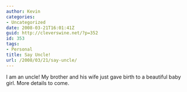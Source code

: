 ```yaml
---
author: Kevin
categories:
- Uncategorized
date: 2008-03-21T16:01:41Z
guid: http://cleverswine.net/?p=352
id: 353
tags:
- Personal
title: Say Uncle!
url: /2008/03/21/say-uncle/
---
```


I am an uncle! My brother and his wife just gave birth to a beautiful baby girl. More details to come.